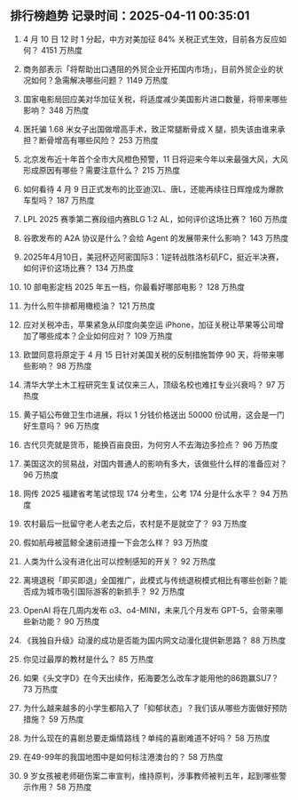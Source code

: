 
## 排行榜趋势 记录时间：2025-04-11 00:35:01
  
  1. 4 月 10 日 12 时 1 分起，中方对美加征 84% 关税正式生效，目前各方反应如何？ 4151 万热度
    
  2. 商务部表示「将帮助出口遇阻的外贸企业开拓国内市场」，目前外贸企业的状况如何？急需解决哪些问题？ 1149 万热度
    
  3. 国家电影局回应美对华加征关税，将适度减少美国影片进口数量，将带来哪些影响？ 348 万热度
    
  4. 医托骗 1.68 米女子出国做增高手术，致正常腿断骨成 X 腿，损失该由谁来承担？断骨增高有哪些风险？ 253 万热度
    
  5. 北京发布近十年首个全市大风橙色预警，11 日将迎来今年以来最强大风，大风形成原因有哪些？需要注意什么？ 215 万热度
    
  6. 如何看待 4 月 9 日正式发布的比亚迪汉L、唐L，还能再续往日辉煌成为爆款车型吗？ 187 万热度
    
  7. LPL 2025 赛季第二赛段组内赛BLG 1:2 AL，如何评价这场比赛？ 160 万热度
    
  8. 谷歌发布的 A2A 协议是什么？会给 Agent 的发展带来什么影响？ 143 万热度
    
  9. 2025年4月10日，美冠杯迈阿密国际3：1逆转战胜洛杉矶FC，挺近半决赛，如何评价这场比赛？ 134 万热度
    
  10. 10 部电影定档 2025 年五一档，你最看好哪部电影？ 128 万热度
    
  11. 为什么煎牛排都用橄榄油？ 121 万热度
    
  12. 应对关税冲击，苹果紧急从印度向美空运 iPhone，加征关税让苹果等公司增加了哪些成本？企业如何应对？ 109 万热度
    
  13. 欧盟同意将原定于 4 月 15 日针对美国关税的反制措施暂停 90 天，将带来哪些影响？ 98 万热度
    
  14. 清华大学土木工程研究生复试仅来三人，顶级名校也难扛专业兴衰吗？ 97 万热度
    
  15. 黄子韬公布做卫生巾进展，将以 1 分钱价格送出 50000 份试用，这会是一门好生意吗？ 96 万热度
    
  16. 古代贝壳就是货币，能换百亩良田，为何穷人不去海边多捡点？ 96 万热度
    
  17. 美国这次的贸易战，对国内普通人的影响有多大，该做些什么样的准备应对？ 96 万热度
    
  18. 网传 2025 福建省考笔试惊现 174 分考生，公考 174 分是什么水平？ 94 万热度
    
  19. 农村最后一批留守老人老去之后，农村是不是就空了？ 93 万热度
    
  20. 假如航母被蓝鲸全速前进撞一下会怎么样？ 93 万热度
    
  21. 人类为什么没有进化出可以控制感知的开关？ 92 万热度
    
  22. 离境退税「即买即退」全国推广，此模式与传统退税模式相比有哪些创新？能否成为城市吸引国际游客的新抓手？ 92 万热度
    
  23. OpenAI 将在几周内发布 o3、o4-MINI，未来几个月发布 GPT-5，会带来哪些新功能？ 90 万热度
    
  24. 《我独自升级》动漫的成功是否能为国内网文动漫化提供新思路？ 88 万热度
    
  25. 你见过最厚的教材是什么？ 85 万热度
    
  26. 如果《头文字D》在今天出续作，拓海要怎么改车才能用他的86跑赢SU7？ 73 万热度
    
  27. 为什么越来越多的小学生都陷入了「抑郁状态」？我们该从哪些方面做好预防措施？ 59 万热度
    
  28. 为什么现在的喜剧总要走煽情路线？单纯的喜剧难道不好吗？ 58 万热度
    
  29. 在49-99年的我国地图中是如何标注港澳台的？ 58 万热度
    
  30. 9 岁女孩被老师砸伤案二审宣判，维持原判，涉事教师被判五年，起到哪些警示作用？ 58 万热度
    
